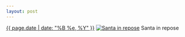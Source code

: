 ```yaml
---
layout: post
---
```


<p>
  <time><a href="/598">{{ page.date | date: "%B %e, %Y" }}</a></time>
  <a href="/598"><img src="{{ site.assets_url }}/598-480.jpg" srcset="{{ site.assets_url }}/598-240.jpg 240w, {{ site.assets_url }}/598-480.jpg 480w, {{ site.assets_url }}/598-720.jpg 720w, {{ site.assets_url }}/598-960.jpg 960w" sizes="(min-width: 700px) 50vw, calc(100vw - 2rem)" alt="Santa in repose" /></a>
  <span>Santa in repose</span>
</p>
